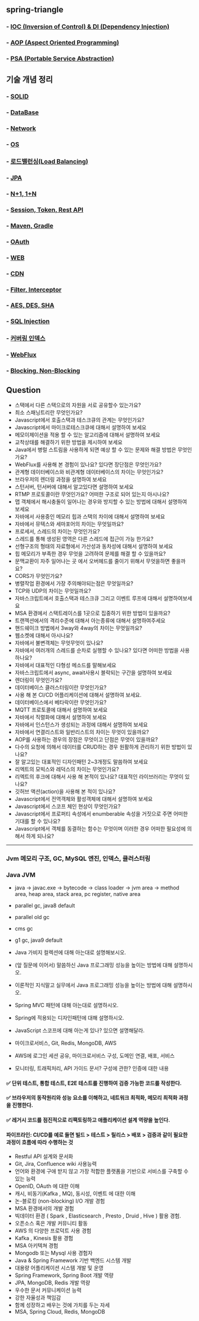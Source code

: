 ## spring-triangle
### - [IOC (Inversion of Control) & DI (Dependency Injection)](https://github.com/conf312/spring-triangle/blob/master/concept/IOC%26DI.md)
### - [AOP (Aspect Oriented Programming)](https://github.com/conf312/spring-triangle/blob/master/concept/AOP.md)
### - [PSA (Portable Service Abstraction)](https://github.com/conf312/spring-triangle/blob/master/concept/PSA.md)

## 기술 개념 정리 
### - [SOLID](https://github.com/conf312/tech-concept/blob/master/concept/SOLID.md)
### - [DataBase](https://github.com/conf312/tech-concept/blob/master/concept/Database.md)
### - [Network](https://github.com/conf312/tech-concept/blob/master/concept/Network.md)
### - [OS](https://github.com/conf312/tech-concept/blob/master/concept/OS.md)
### - [로드밸런싱(Load Balancing)](https://github.com/conf312/tech-concept/blob/master/concept/Load%20Balancing.md)
### - [JPA](https://github.com/conf312/tech-concept/blob/master/concept/JPA.md)
### - [N+1, 1+N](https://github.com/conf312/tech-concept/blob/master/concept/N%2B1.md)
### - [Session, Token, Rest API](https://github.com/conf312/tech-concept/blob/master/concept/WEB.md)
### - [Maven, Gradle](https://github.com/conf312/concept-description/blob/master/concept/Maven-Gradle.md)
### - [OAuth](https://github.com/conf312/tech-concept/blob/master/concept/OAuth.md)
### - [WEB](https://github.com/conf312/concept-description/blob/master/concept/WEB.md)
### - [CDN](https://github.com/conf312/concept-description/blob/master/concept/CDN.md)
### - [Filter, Interceptor](https://github.com/conf312/concept-description/blob/master/concept/Filter%26Interceptor.md)
### - [AES, DES, SHA](https://github.com/conf312/concept-description/blob/master/concept/AES%26DES%26SHA.md)
### - [SQL Injection](https://github.com/conf312/concept-description/blob/master/concept/SQL%20Injection.md)
### - [커버링 인덱스](https://github.com/conf312/concept-description/blob/master/concept/Covering%20Index.md)
### - [WebFlux](https://github.com/conf312/concept-description/blob/master/concept/WebFlux.md)
### - [Blocking, Non-Blocking](https://github.com/conf312/tech-concept/blob/master/concept/Blocking.md)

## Question
- 스택에서 다른 스택으로의 자원을 서로 공유할수 있는가요?
- 최소 스패닝트리란 무엇인가요?
- Javascript에서 호출스택과 테스크큐의 관계는 무엇인가요?
- Javascript에서 마이크로테스크큐에 대해서 설명하여 보세요
- 메모이제이션을 적용 할 수 있는 알고리즘에 대해서 설명하여 보세요
- 교착상태를 해결하기 위한 방법을 제시하여 보세요
- Java에서 병럴 스트림을 사용하게 되면 예상 할 수 있는 문제와 해결 방법은 무엇인가요?
- WebFlux를 사용해 본 경험이 있나요? 있다면 장단점은 무엇인가요?
- 관계형 데이터베이스와 비관계형 데이터베이스의 차이는 무엇인가요?
- 브라우저의 렌더링 과정을 설명하여 보세요
- 스턴서버, 턴서버에 대해서 알고있다면 설명하여 보세요
- RTMP 프로토콜이란 무엇인가요? 어떠한 구조로 되어 있는지 아시나요?
- 맵 객체에서 해시충돌이 일어나는 경우와 방지할 수 있는 방법에 대해서 설명하여 보세요
- 자바에서 사용중인 메모리 힙과 스택의 차이에 대해서 설명하여 보세요
- 자바에서 뮤텍스와 세마포어의 차이는 무엇일까요?
- 프로세서, 스레드의 차이는 무엇인가요?
- 스레드를 통해 생성된 영역은 다른 스레드에 접근이 가능 한가요?
- 선형구조의 형태의 자료형에서 가산성과 동차성에 대해서 설명하여 보세요
- 힙 메모리가 부족한 경우 무엇을 고려하여 문제를 해결 할 수 있을까요?
- 문맥교환이 자주 일어나는 곳 에서 오버헤드를 줄이기 위해서 무엇을하면 좋을까요?
- CORS가 무엇인가요?
- 병렬작업 환경에서 가장 주의해야되는점은 무엇일까요?
- TCP와 UDP의 차이는 무엇일까요?
- 자바스크립트에서 호출스택과 테스크큐 그리고 이벤트 루프에 대해서 설명하여보세요
- MSA 환경에서 스택트레이스를 1곳으로 집중하기 위한 방법이 있을까요?
- 트랜젝션에서의 격리수준에 대해서 아는종류에 대해서 설명하여주세요
- 핸드쉐이크 방법에서 3way와 4way의 차이는 무엇일까요?
- 웹소켓에 대해서 아시나요?
- 자바에서 불변객체는 무엇무엇이 있나요?
- 자바에서 여러개의 스레드를 순차로 실행할 수 있나요? 있다면 어떠한 방법을 사용하나요?
- 자바에서 대표적인 다형성 메소드를 말해보세요
- 자바스크립트에서 async, await사용시 블락되는 구간을 설명하여 보세요
- 렌더링이 무엇인가요?
- 데이터베이스 클러스터링이란 무엇인가요?
- 사용 해 본 CI/CD 어플리케이션에 대해서 설명하여 보세요.
- 데이터베이스에서 베타락이란 무엇인가요?
- MQTT 프로토콜에 대해서 설명하여 보세요
- 자바에서 직렬화에 대해서 설명하여 보세요
- 자바에서 인스턴스가 생성되는 과정에 대해서 설명하여 보세요
- 자바에서 연결리스트와 일반리스트의 차이는 무엇이 있을까요?
- AOP를 사용하는 경우의 장점은 무엇이고 단점은 무엇이 있을까요?
- 다수의 요청에 의해서 데이터를 CRUD하는 경우 원활하게 관리하기 위한 방법이 있나요?
- 잘 알고있는 대표적인 디자인패턴 2~3개정도 말씀하여 보세요
- 리엑트의 모빅스와 레덕스의 차이는 무엇인가요?
- 리엑트의 후크에 대해서 사용 해 본적이 있나요? 대표적인 라이브러리는 무엇이 있나요?
- 깃허브 액션(action)을 사용해 본 적이 있나요?
- Javascript에서 전역객체와 활성객체에 대해서 설명하여 보세요
- Javascript에서 스코프 체인 현상이 무엇인가요?
- Javascript에서 프로퍼티 속성에서 enumberable 속성을 거짓으로 주면 어떠한 기대를 할 수 있나요?
- Javascript에서 객체를 동결하는 함수는 무엇이며 이러한 경우 어떠한 필요성에 의해서 하게 되나요?

***

### Jvm 메모리 구조, GC, MySQL 엔진, 인덱스, 클러스터링 

### Java JVM
- java -> javac.exe -> bytecode -> class loader -> jvm area -> method area, heap area, stack area, pc register, native area

- parallel gc, java8 default
- parallel old gc
- cms gc
- g1 gc, java9 default
- Java 가비지 컬렉션에 대해 아는대로 설명해보시오.
- (앞 질문에 이어서) 말씀하신 Java 프로그래밍 성능을 높이는 방법에 대해 설명하시오.
- 이론적인 지식말고 실무에서 Java 프로그래밍 성능을 높이는 방법에 대해 설명하시오.
- Spring MVC 패턴에 대해 아는대로 설명하시오.
- Spring에 적용되는 디자인패턴에 대해 설명하시오.
- JavaScript 스코프에 대해 아는게 있나? 있으면 설명해달라.
- 마이크로서비스, Git, Redis, MongoDB, AWS
- AWS에 로그인 세션 공유, 마이크로서비스 구성, 도메인 연결, 배포, 서비스
- 모니터링, 트래픽처리, API 가이드 문서? 구성에 관한? 인증에 대한 내용

#### ✅ 단위 테스트, 통합 테스트, E2E 테스트를 진행하여 검증 가능한 코드를 작성한다.
#### ✅ 브라우저의 동작원리와 성능 요소를 이해하고, 네트워크 최적화, 메모리 최적화 과정을 진행한다.
#### ✅ 레거시 코드를 점진적으로 리팩토링하고 애플리케이션 설계 역량을 높인다.
#### 파이프라인: CI/CD를 예로 들면 빌드 > 테스트 > 릴리스 > 배포 > 검증과 같이 필요한 과정이 흐름에 따라 수행하는 것 
- Restful API 설계와 문서화
- Git, Jira, Confluence wiki 사용능력
- 언어와 환경에 구애 받지 않고 가장 적합한 플랫폼을 기반으로 서비스를 구축할 수 있는 능력
- OpenID, OAuth 에 대한 이해
- 캐시, 비동기(Kafka , MQ), 동시성, 이벤트 에 대한 이해
- 논-블로킹 (non-blocking) I/O 개발 경험
- MSA 환경에서의 개발 경험
- 빅데이터 환경 ( Spark , Elasticsearch , Presto , Druid , Hive ) 활용 경험.
- 오픈소스 혹은 개발 커뮤니티 활동
- AWS 의 다양한 프로덕트 사용 경험
- Kafka , Kinesis 활용 경험
- MSA 아키텍쳐 경험
- Mongodb 또는 Mysql 사용 경험자
- Java & Spring Framework 기반 백엔드 시스템 개발
- 대용량 어플리케이션 시스템 개발 및 운영
- Spring Framework, Spring Boot 개발 역량
- JPA, MongoDB, Redis 개발 역량
- 우수한 문서 커뮤니케이션 능력
- 강한 자율성과 책임감
- 함께 성장하고 배우는 것에 가치를 두는 자세
- MSA, Spring Cloud, Redis, MongoDB
